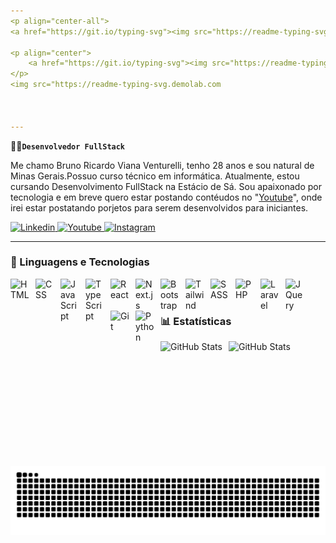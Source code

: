 ```yaml
---
<p align="center-all">
<a href="https://git.io/typing-svg"><img src="https://readme-typing-svg.demolab.com?font=Fira+code&weight=800&size=30&letterSpacing=small&pause=80000&color=00BFFF&width=435&lines=By%3A+CodBnR01" alt="Typing SVG" /></a>

<p align="center">
    <a href="https://git.io/typing-svg"><img src="https://readme-typing-svg.demolab.com?font=Fira+code&letterSpacing=small&duration=4400&pause=1000&color=00BFFF&width=435&lines=Hello%2C+my+name+is+Bruno+Venturelli+!;Apaixonado+por+Tecnologia+!;Em+breve+conte%C3%BAdos+no+Youtube+!" alt="Typing SVG" /></a>
</p>
<img src="https://readme-typing-svg.demolab.com



---
```

**👩‍💻`Desenvolvedor FullStack`**

Me chamo Bruno Ricardo Viana Venturelli, tenho 28 anos e sou natural de Minas Gerais.Possuo curso técnico em informática. Atualmente, estou cursando Desenvolvimento FullStack na Estácio de Sá. Sou apaixonado por tecnologia e em breve quero estar postando contéudos no "[Youtube](https://www.youtube.com.br)", onde irei estar postatando porjetos para serem desenvolvidos para iniciantes.
<p align="left">
    <a href="https://www.linkedin.com/in/bruno-venturelli-557899226/">
        <img 
            alt="Linkedin" 
            title="Meu Linkedin" 
            src="https://img.shields.io/badge/LinkedIn-0077B5?style=for-the-badge&logo=linkedin&logoColor=white"
        />
    </a>
    <a href="https://www.youtube.com/@BrunoVenturelli">
        <img 
            alt="Youtube" 
            title="Meu canal do Youtube" 
            src="https://img.shields.io/badge/YouTube-FF0000?style=for-the-badge&logo=youtube&logoColor=white"
        />
    </a> 
    <a href="https://www.instagram.com/brunovventurelli/">
        <img 
            alt="Instagram" 
            title="Meu Instagram" 
            src="https://img.shields.io/badge/Instagram-E4405F?style=for-the-badge&logo=instagram&logoColor=white"
        />
    </a>
</p>


---
### 🤖 Linguagens e Tecnologias

<img 
    align="left" 
    alt="HTML"
    title="HTML" 
    width="30px" 
    style="padding-right: 10px;" 
    src="https://cdn.jsdelivr.net/gh/devicons/devicon@latest/icons/html5/html5-original.svg" 
/>
<img 
    align="left" 
    alt="CSS" 
    title="CSS"
    width="30px" 
    style="padding-right: 10px;" 
    src="https://cdn.jsdelivr.net/gh/devicons/devicon@latest/icons/css3/css3-original.svg" 
/>
<img 
    align="left" 
    alt="JavaScript" 
    title="JavaScript"
    width="30px" 
    style="padding-right: 10px;" 
    src="https://cdn.jsdelivr.net/gh/devicons/devicon@latest/icons/javascript/javascript-original.svg" 
/>
<img 
    align="left" 
    alt="TypeScript"
    title="TypeScript" 
    width="30px" 
    style="padding-right: 10px;" 
    src="https://cdn.jsdelivr.net/gh/devicons/devicon@latest/icons/typescript/typescript-original.svg" 
/>
<img 
    align="left" 
    alt="React"
    title="React" 
    width="30px" 
    style="padding-right: 10px;" 
    src="https://cdn.jsdelivr.net/gh/devicons/devicon@latest/icons/react/react-original.svg" 
/>
<img 
    align="left" 
    alt="Next.js" 
    title="Next.js"
    width="30px" 
    style="padding-right: 10px;" 
    src="https://cdn.jsdelivr.net/gh/devicons/devicon@latest/icons/nextjs/nextjs-original.svg" 
/>
<img 
    align="left" 
    alt="Bootstrap"
    title="Bootstrap" 
    width="30px" 
    style="padding-right: 10px;" 
    src="https://cdn.jsdelivr.net/gh/devicons/devicon@latest/icons/bootstrap/bootstrap-original.svg" 
/>
<img 
    align="left" 
    alt="Tailwind" 
    title="Tailwind"
    width="30px" 
    style="padding-right: 10px;" 
    src="https://cdn.jsdelivr.net/gh/devicons/devicon@latest/icons/tailwindcss/tailwindcss-original.svg" 
/>
<img 
    align="left" 
    alt="SASS" 
    title="SASS"
    width="30px" 
    style="padding-right: 10px;" 
    src="https://cdn.jsdelivr.net/gh/devicons/devicon@latest/icons/sass/sass-original.svg" 
/>
<img 
    align="left" 
    alt="PHP" 
    title="PHP"
    width="30px" 
    style="padding-right: 10px;" 
    src="https://cdn.jsdelivr.net/gh/devicons/devicon@latest/icons/php/php-original.svg" 
/>
<img 
    align="left" 
    alt="Laravel" 
    title="Laravel"
    width="30px" 
    style="padding-right: 10px;" 
    src="https://cdn.jsdelivr.net/gh/devicons/devicon@latest/icons/laravel/laravel-original.svg" 
/>
<img 
    align="left" 
    alt="JQuery" 
    title="JQuery"
    width="30px" 
    style="padding-right: 10px;" 
    src="https://cdn.jsdelivr.net/gh/devicons/devicon@latest/icons/jquery/jquery-original.svg" 
/>
<img 
    align="left" 
    alt="Git" 
    title="Git"
    width="30px" 
    style="padding-right: 10px;" 
    src="https://cdn.jsdelivr.net/gh/devicons/devicon@latest/icons/git/git-original.svg" 
/>
<img 
    align="left" 
    alt="Python" 
    title="Python"
    width="30px" 
    style="padding-right: 10px;" 
    src="https://cdn.jsdelivr.net/gh/devicons/devicon@latest/icons/python/python-original.svg" 
/>

<br/>
<br/>

### 📊 Estatísticas

<p>
  <img 
    align="left" 
    alt="GitHub Stats" 
    height="200" 
    style="padding-right: 10px;" 
    src="https://github-readme-stats.vercel.app/api?username=DevBrN01&show_icons=true&theme=tokyonight&include_all_commits=true&locale=pt-br" 
  />

<img 
      align="left" 
      alt="GitHub Stats" 
      height="200"
      src="https://github-readme-stats.vercel.app/api/top-langs/?username=DevBrN01&theme=tokyonight&layout=compact&custom_title=Tecnologias&langs_count=9" 
  />

</p>


<picture>
  <source media="(prefers-color-scheme: dark)" srcset="https://raw.githubusercontent.com/Davidlns/Davidlns/output/github-contribution-grid-snake-dark.svg">
  <source media="(prefers-color-scheme: light)" srcset="https://raw.githubusercontent.com/Davidlns/Davidlns/output/github-contribution-grid-snake.svg">
  <img alt="github contribution grid snake animation" src="https://raw.githubusercontent.com/Davidlns/Davidlns/output/github-contribution-grid-snake.svg">
</picture>
